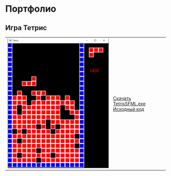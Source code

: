 # Портфолио

## Игра Тетрис 

|                                              |                                                              |
| -------------------------------------------- | ------------------------------------------------------------ |
| ![Tetris_v1.0](Portfolio_ru/Tetris_v1.0.png) | [Скачать TetrisSFML.exe](2019-11-10_0057_TetrisSFML\TetrisSFML.exe) <br />[Исходный код](https://github.com/marleeeeeey/Cpp/tree/master/time/2019-11-10_0057_TetrisSFML/TetrisSFML) |

